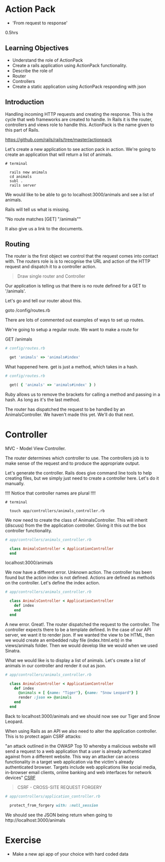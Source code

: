 # Action Pack

 - 'From request to response'

0.5hrs

## Learning Objectives
 - Understand the role of ActionPack
 - Create a rails application using ActionPack functionality.
 - Describe the role of
  - Router
  - Controllers
 - Create a static application using ActionPack responding with json

## Introduction
Handling incoming HTTP requests and creating the response. This is the cycle that web frameworks are created to handle.  In Rails it is the router, controllers and views role to handle this. ActionPack is the name given to this part of Rails.

https://github.com/rails/rails/tree/master/actionpack

Let's create a new application to see action pack in action.
We're going to create an application that will return a list of animals.

```
# terminal

  rails new animals
  cd animals
  subl .
  rails server
```

We would like to be able to go to localhost:3000/animals and see a list of animals.

Rails will tell us what is missing.

"No route matches [GET] "/animals""

It also give us a link to the documents.

## Routing

The router is the first object we control that the request comes into contact with.
The routers role is is to recognise the URL and action of the HTTP request and dispatch it to a controller action.

> Draw single router and Controller

Our application is telling us that there is no route defined for a GET to '/animals'.

Let's go and tell our router about this.

goto /config/routes.rb

There are lots of commented out examples of ways to set up routes.

We're going to setup a regular route.  We want to make a route for

GET /animals

```ruby
# config/routes.rb

  get 'animals' => 'animals#index'
```

What happened here.  get is just a method, which takes in a hash.

```ruby
# config/routes.rb

  get( { 'animals' => 'animals#index' } )
```

Ruby allows us to remove the brackets for calling a method and passing in a hash.
As long as it's the last method.

The router has dispatched the request to be handled by an AnimalsController.  We haven't made this yet.  We'll do that next.

# Controller
MVC - Model View Controller.

The router determines which controller to use.  The controllers job is to make sense of the request and to produce the appropriate output.

Let's generate the controller. Rails does give command line tools to help creating files,  but we simply just need to create a controller here.  Let's do it manually.

!!!! Notice that controller names are plural !!!!

```
# terminal

  touch app/controllers/animals_controller.rb
```

We now need to create the class of AnimalsController.  This will inherit (discuss) from the the application controller. Giving it this out the box controller functionality.  

```ruby
# app/controllers/animals_controller.rb

  class AnimalsController < ApplicationController
  end
```

localhost:3000/animals

We now have a different error.  Unknown action. The controller has been found but the action index is not defined.   Actions are defined as methods on the controller.  Let's define the index action.

```ruby
# app/controllers/animals_controller.rb

  class AnimalsController < ApplicationController
    def index
    end
  end
```

A new error. Great!. The router dispatched the request to the controller.  The controller expects there to be a template defined. In the case of our API server, we want it to render json. If we wanted the view to be HTML, then we would create an embedded ruby file (index.html.erb) in the views/animals folder. Then we would develop like we would when we used Sinatra.

What we would like is to display a list of animals.  Let's create a list of animals in our controller and render it out as json.

```ruby
# app/controllers/animals_controller.rb

  class AnimalsController < ApplicationController
    def index
      @animals = [ {name: "Tiger"}, {name: "Snow Leopard"} ]
      render :json => @animals
    end
  end
```

Back to localhost:3000/animals and we should now see our Tiger and Snow Leopard.

When using Rails as an API we also need to alter the application controller. This is to protect again CSRF attacks:

"an attack outlined in the OWASP Top 10 whereby a malicious website will send a request to a web application that a user is already authenticated against from a different website. This way an attacker can access functionality in a target web application via the victim's already authenticated browser. Targets include web applications like social media, in-browser email clients, online banking and web interfaces for network devices"
[CSRF](https://www.veracode.com/security/csrf/)

> CSRF - CROSS-SITE REQUEST FORGERY

```ruby
# app/controllers/application_controller.rb

  protect_from_forgery with: :null_session
```

We should see the JSON being return when going to http://localhost:3000/animals

# Exercise
- Make a new api app of your choice with hard coded data
